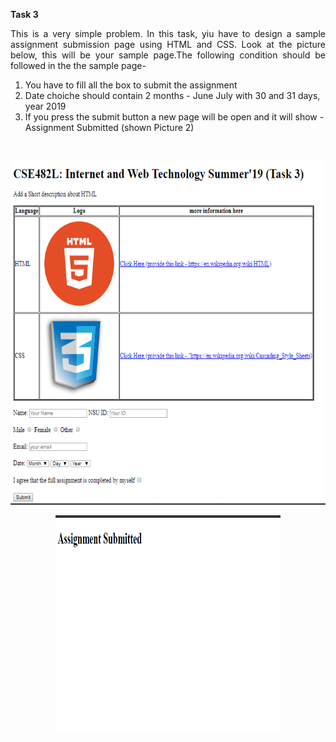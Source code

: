 <strong> Task 3 </strong>
<br>
<p align="justify">
This is a very simple problem. In this task, yiu have to design a sample assignment submission page using HTML and CSS. Look at the picture below, this will be your sample page.The following condition should be followed in the the sample page- 
    <ol> 
   <li>You have to fill all the box to submit the assignment </i>
  <li>Date choiche should contain 2 months - June July with 30 and 31 days, year 2019</i>
  <li>If you press the submit button a new page will be open and it will show - Assignment Submitted (shown Picture 2)</li>
 </ol> 
  </br>
</p>
<p align="center">
  <img width="560" height="550" src="https://github.com/NeloyNSU/CSE482_Summer-19_Section7/blob/master/image/Task%203.PNG">
</p>
<p align="center">
  <img width="360" height="350" src="https://github.com/NeloyNSU/CSE482_Summer-19_Section7/blob/master/image/Task3_1.PNG">
</p>


